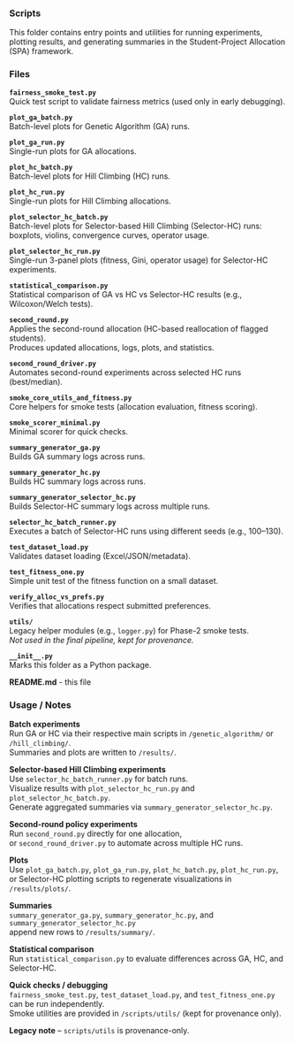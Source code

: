 ### Scripts

This folder contains entry points and utilities for running experiments, plotting results, and generating summaries in the Student-Project Allocation (SPA) framework.

### Files

**`fairness_smoke_test.py`**  
Quick test script to validate fairness metrics (used only in early debugging).

**`plot_ga_batch.py`**  
Batch-level plots for Genetic Algorithm (GA) runs.

**`plot_ga_run.py`**  
Single-run plots for GA allocations.

**`plot_hc_batch.py`**  
Batch-level plots for Hill Climbing (HC) runs.

**`plot_hc_run.py`**  
Single-run plots for Hill Climbing allocations.

**`plot_selector_hc_batch.py`**  
Batch-level plots for Selector-based Hill Climbing (Selector-HC) runs: boxplots, violins, convergence curves, operator usage.

**`plot_selector_hc_run.py`**  
Single-run 3-panel plots (fitness, Gini, operator usage) for Selector-HC experiments.

**`statistical_comparison.py`**  
Statistical comparison of GA vs HC vs Selector-HC results (e.g., Wilcoxon/Welch tests).

**`second_round.py`**  
Applies the second-round allocation (HC-based reallocation of flagged students).  
Produces updated allocations, logs, plots, and statistics.

**`second_round_driver.py`**  
Automates second-round experiments across selected HC runs (best/median).  

**`smoke_core_utils_and_fitness.py`**  
Core helpers for smoke tests (allocation evaluation, fitness scoring).

**`smoke_scorer_minimal.py`**  
Minimal scorer for quick checks.

**`summary_generator_ga.py`**  
Builds GA summary logs across runs.

**`summary_generator_hc.py`**  
Builds HC summary logs across runs.

**`summary_generator_selector_hc.py`**  
Builds Selector-HC summary logs across multiple runs.

**`selector_hc_batch_runner.py`**  
Executes a batch of Selector-HC runs using different seeds (e.g., 100–130).

**`test_dataset_load.py`**  
Validates dataset loading (Excel/JSON/metadata).

**`test_fitness_one.py`**  
Simple unit test of the fitness function on a small dataset.

**`verify_alloc_vs_prefs.py`**  
Verifies that allocations respect submitted preferences.

**`utils/`**  
Legacy helper modules (e.g., `logger.py`) for Phase-2 smoke tests.  
*Not used in the final pipeline, kept for provenance.*

**`__init__.py`**  
Marks this folder as a Python package.

**README.md** - this file

### Usage / Notes

**Batch experiments**  
Run GA or HC via their respective main scripts in `/genetic_algorithm/` or `/hill_climbing/`.  
Summaries and plots are written to `/results/`.

**Selector-based Hill Climbing experiments**  
Use `selector_hc_batch_runner.py` for batch runs.  
Visualize results with `plot_selector_hc_run.py` and `plot_selector_hc_batch.py`.  
Generate aggregated summaries via `summary_generator_selector_hc.py`.

**Second-round policy experiments**  
Run `second_round.py` directly for one allocation,  
or `second_round_driver.py` to automate across multiple HC runs.

**Plots**  
Use `plot_ga_batch.py`, `plot_ga_run.py`, `plot_hc_batch.py`, `plot_hc_run.py`,  
or Selector-HC plotting scripts to regenerate visualizations in `/results/plots/`.

**Summaries**  
`summary_generator_ga.py`, `summary_generator_hc.py`, and `summary_generator_selector_hc.py`  
append new rows to `/results/summary/`.

**Statistical comparison**  
Run `statistical_comparison.py` to evaluate differences across GA, HC, and Selector-HC.

**Quick checks / debugging**  
`fairness_smoke_test.py`, `test_dataset_load.py`, and `test_fitness_one.py` can be run independently.  
Smoke utilities are provided in `/scripts/utils/` (kept for provenance only).

**Legacy note** – `scripts/utils` is provenance-only.
